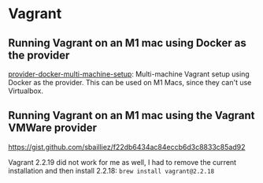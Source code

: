 # Vagrant

## Running Vagrant on an M1 mac using Docker as the provider
[provider-docker-multi-machine-setup](./provider-docker-multi-machine-setup): Multi-machine Vagrant setup using Docker as the provider. This can be used on M1 Macs, since they can't use Virtualbox.

## Running Vagrant on an M1 mac using the Vagrant VMWare provider
https://gist.github.com/sbailliez/f22db6434ac84eccb6d3c8833c85ad92

Vagrant 2.2.19 did not work for me as well, I had to remove the current installation and then install 2.2.18: `brew install vagrant@2.2.18`
